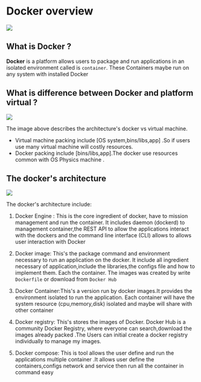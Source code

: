 # Docker overview 
![](https://s3-ap-southeast-1.amazonaws.com/homepage-media/wp-content/uploads/2021/01/28133406/docker-banner.png)

## What is Docker ?

**Docker** is a platform allows users to package and run applications in an isolated environment called is `container`. These Containers maybe run on any system with installed Docker 

## What is difference between Docker and platform virtual ? 

![](https://i0.wp.com/techieswiki.com/wp-content/uploads/2020/12/Docker-and-Virtual-Machine-architecture.jpg?fit=1284%2C642&ssl=1)

The image above describes the architecture's docker vs virtual machine.
- Virtual machine packing include [OS system,bins/libs,app] .So if users use many virtual machine will costly resources.
- Docker packing include [bins/libs,app].The docker use resources common with OS Physics machine .

## The docker's architecture

![](https://devopedia.org/images/article/101/8323.1565281088.png)

The docker's architecture include: 

1. Docker Engine : This is the core ingredient of docker, have to mission management and run the container. It includes daemon (dockerd) to management container,the REST API to allow the applications  interact with the dockers and the command line interface (CLI) allows to allows user interaction with Docker 

2. Docker image: This's the package command and environment necessary to run an application on the docker. It include all ingredient necessary of application,include the libraries,the configs file and how to implement them. Each the container. The images was created by write `Dockerfile` or download from `Docker Hub`

3. Docker Container:This's a version run by docker images.It provides the environment isolated to run the application. Each container will have the system resource (cpu,memory,disk) isolated and maybe will share with other container  

4. Docker registry: This's stores the images of Docker. Docker Hub is a community Docker Registry, where everyone can search,download the images already packed .The Users can initial create a docker registry individually to manage my images.

5. Docker compose: This is tool allows the user define and run the applications multiple container .It allows user define the containers,configs network and service then run all the container in command easy 
